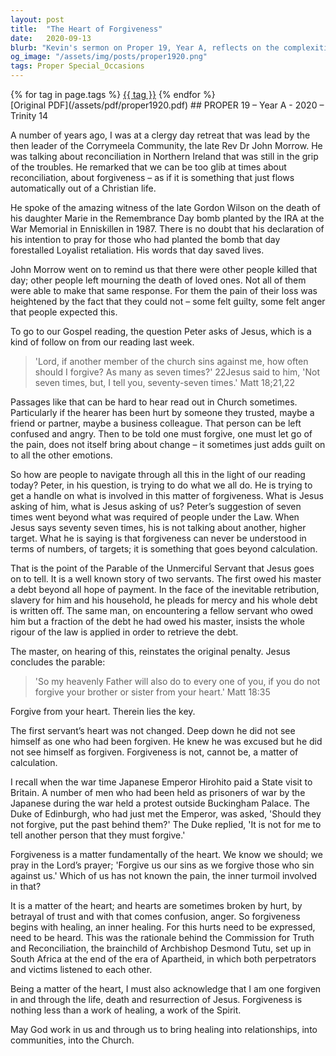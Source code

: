 ```yaml
---
layout: post
title:  "The Heart of Forgiveness"
date:   2020-09-13
blurb: "Kevin's sermon on Proper 19, Year A, reflects on the complexities of forgiveness, using examples from Northern Ireland's reconciliation efforts and the biblical story of the Unmerciful Servant. He emphasizes that forgiveness is not about keeping score but a matter of the heart, requiring inner healing and a recognition of our own forgiven status through Jesus."
og_image: "/assets/img/posts/proper1920.png"
tags: Proper Special_Occasions
---    
```

<div class="tag-pills">
    {% for tag in page.tags %}
    <a href="{{ site.baseurl }}/tag/{{ tag | slugify }}" class="tag-pill">{{ tag }}</a>
    {% endfor %}
</div>
[Original PDF](/assets/pdf/proper1920.pdf)
## PROPER 19 – Year A - 2020 – Trinity 14

A number of years ago, I was at a clergy day retreat that was lead by the then leader of the Corrymeela Community, the late Rev Dr John Morrow. He was talking about reconciliation in Northern Ireland that was still in the grip of the troubles. He remarked that we can be too glib at times about reconciliation, about forgiveness – as if it is something that just flows automatically out of a Christian life.

He spoke of the amazing witness of the late Gordon Wilson on the death of his daughter Marie in the Remembrance Day bomb planted by the IRA at the War Memorial in Enniskillen in 1987. There is no doubt that his declaration of his intention to pray for those who had planted the bomb that day forestalled Loyalist retaliation. His words that day saved lives.

John Morrow went on to remind us that there were other people killed that day; other people left mourning the death of loved ones. Not all of them were able to make that same response. For them the pain of their loss was heightened by the fact that they could not – some felt guilty, some felt anger that people expected this.

To go to our Gospel reading, the question Peter asks of Jesus, which is a kind of follow on from our reading last week.

> 'Lord, if another member of the church sins against me, how often should I forgive? As many as seven times?' 22Jesus said to him, 'Not seven times, but, I tell you, seventy-seven times.' Matt 18;21,22

Passages like that can be hard to hear read out in Church sometimes. Particularly if the hearer has been hurt by someone they trusted, maybe a friend or partner, maybe a business colleague. That person can be left confused and angry. Then to be told one must forgive, one must let go of the pain, does not itself bring about change – it sometimes just adds guilt on to all the other emotions.

So how are people to navigate through all this in the light of our reading today? Peter, in his question, is trying to do what we all do. He is trying to get a handle on what is involved in this matter of forgiveness. What is Jesus asking of him, what is Jesus asking of us? Peter’s suggestion of seven times went beyond what was required of people under the Law. When Jesus says seventy seven times, his is not talking about another, higher target. What he is saying is that forgiveness can never be understood in terms of numbers, of targets; it is something that goes beyond calculation.

That is the point of the Parable of the Unmerciful Servant that Jesus goes on to tell. It is a well known story of two servants. The first owed his master a debt beyond all hope of payment. In the face of the inevitable retribution, slavery for him and his household, he pleads for mercy and his whole debt is written off. The same man, on encountering a fellow servant who owed him but a fraction of the debt he had owed his master, insists the whole rigour of the law is applied in order to retrieve the debt.

The master, on hearing of this, reinstates the original penalty. Jesus concludes the parable:

> 'So my heavenly Father will also do to every one of you, if you do not forgive your brother or sister from your heart.' Matt 18:35

Forgive from your heart. Therein lies the key.

The first servant’s heart was not changed. Deep down he did not see himself as one who had been forgiven. He knew he was excused but he did not see himself as forgiven. Forgiveness is not, cannot be, a matter of calculation.

I recall when the war time Japanese Emperor Hirohito paid a State visit to Britain. A number of men who had been held as prisoners of war by the Japanese during the war held a protest outside Buckingham Palace. The Duke of Edinburgh, who had just met the Emperor, was asked, 'Should they not forgive, put the past behind them?' The Duke replied, 'It is not for me to tell another person that they must forgive.'

Forgiveness is a matter fundamentally of the heart. We know we should; we pray in the Lord’s prayer; 'Forgive us our sins as we forgive those who sin against us.' Which of us has not known the pain, the inner turmoil involved in that?

It is a matter of the heart; and hearts are sometimes broken by hurt, by betrayal of trust and with that comes confusion, anger. So forgiveness begins with healing, an inner healing. For this hurts need to be expressed, need to be heard. This was the rationale behind the Commission for Truth and Reconciliation, the brainchild of Archbishop Desmond Tutu, set up in South Africa at the end of the era of Apartheid, in which both perpetrators and victims listened to each other.

Being a matter of the heart, I must also acknowledge that I am one forgiven in and through the life, death and resurrection of Jesus. Forgiveness is nothing less than a work of healing, a work of the Spirit.

May God work in us and through us to bring healing into relationships, into communities, into the Church.
